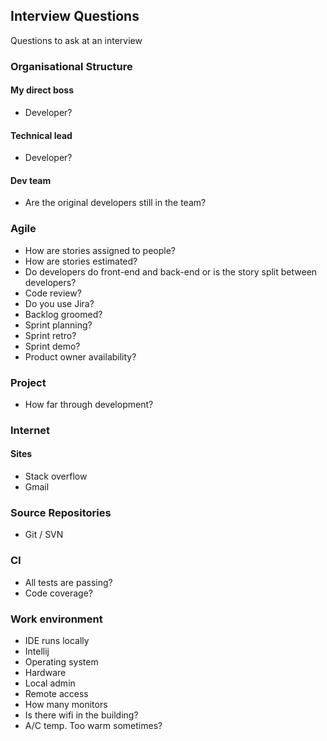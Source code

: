 ## Interview Questions
Questions to ask at an interview

### Organisational Structure

#### My direct boss
* Developer?

#### Technical lead
* Developer?

#### Dev team
* Are the original developers still in the team?

### Agile
* How are stories assigned to people?
* How are stories estimated?
* Do developers do front-end and back-end or is the story split between developers?
* Code review?
* Do you use Jira?
* Backlog groomed?
* Sprint planning?
* Sprint retro?
* Sprint demo?
* Product owner availability?

### Project
* How far through development?

### Internet

#### Sites
* Stack overflow
* Gmail

### Source Repositories
* Git / SVN

### CI
* All tests are passing?
* Code coverage?

### Work environment
* IDE runs locally
* Intellij
* Operating system
* Hardware
* Local admin
* Remote access
* How many monitors
* Is there wifi in the building?
* A/C temp. Too warm sometimes?


